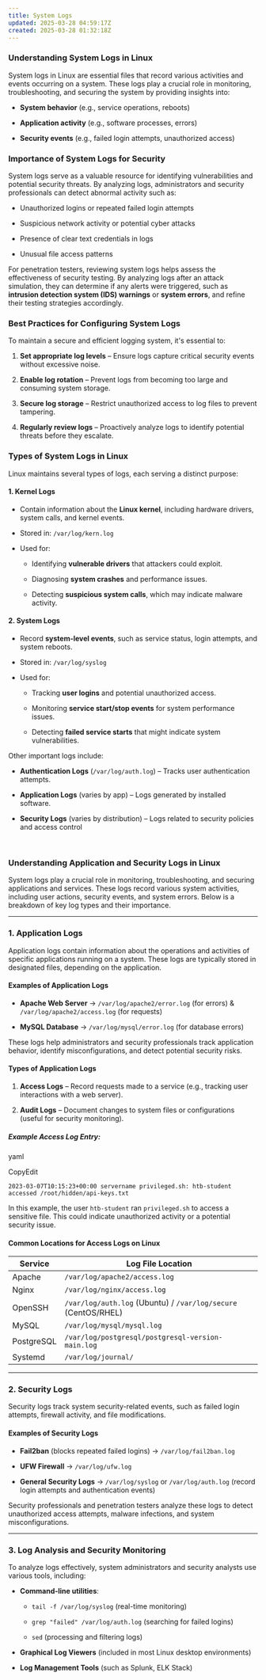 ```yaml
---
title: System Logs
updated: 2025-03-28 04:59:17Z
created: 2025-03-28 01:32:18Z
---
```


### **Understanding System Logs in Linux**

System logs in Linux are essential files that record various activities and events occurring on a system. These logs play a crucial role in monitoring, troubleshooting, and securing the system by providing insights into:

- **System behavior** (e.g., service operations, reboots)
    
- **Application activity** (e.g., software processes, errors)
    
- **Security events** (e.g., failed login attempts, unauthorized access)
    

### **Importance of System Logs for Security**

System logs serve as a valuable resource for identifying vulnerabilities and potential security threats. By analyzing logs, administrators and security professionals can detect abnormal activity such as:

- Unauthorized logins or repeated failed login attempts
    
- Suspicious network activity or potential cyber attacks
    
- Presence of clear text credentials in logs
    
- Unusual file access patterns
    

For penetration testers, reviewing system logs helps assess the effectiveness of security testing. By analyzing logs after an attack simulation, they can determine if any alerts were triggered, such as **intrusion detection system (IDS) warnings** or **system errors**, and refine their testing strategies accordingly.

### **Best Practices for Configuring System Logs**

To maintain a secure and efficient logging system, it's essential to:

1.  **Set appropriate log levels** – Ensure logs capture critical security events without excessive noise.
    
2.  **Enable log rotation** – Prevent logs from becoming too large and consuming system storage.
    
3.  **Secure log storage** – Restrict unauthorized access to log files to prevent tampering.
    
4.  **Regularly review logs** – Proactively analyze logs to identify potential threats before they escalate.
    

### **Types of System Logs in Linux**

Linux maintains several types of logs, each serving a distinct purpose:

#### **1\. Kernel Logs**

- Contain information about the **Linux kernel**, including hardware drivers, system calls, and kernel events.
    
- Stored in: `/var/log/kern.log`
    
- Used for:
    
    - Identifying **vulnerable drivers** that attackers could exploit.
        
    - Diagnosing **system crashes** and performance issues.
        
    - Detecting **suspicious system calls**, which may indicate malware activity.
        

#### **2\. System Logs**

- Record **system-level events**, such as service status, login attempts, and system reboots.
    
- Stored in: `/var/log/syslog`
    
- Used for:
    
    - Tracking **user logins** and potential unauthorized access.
        
    - Monitoring **service start/stop events** for system performance issues.
        
    - Detecting **failed service starts** that might indicate system vulnerabilities.
        

Other important logs include:

- **Authentication Logs** (`/var/log/auth.log`) – Tracks user authentication attempts.
    
- **Application Logs** (varies by app) – Logs generated by installed software.
    
- **Security Logs** (varies by distribution) – Logs related to security policies and access control
    

&nbsp;

### **Understanding Application and Security Logs in Linux**

System logs play a crucial role in monitoring, troubleshooting, and securing applications and services. These logs record various system activities, including user actions, security events, and system errors. Below is a breakdown of key log types and their importance.

* * *

### **1\. Application Logs**

Application logs contain information about the operations and activities of specific applications running on a system. These logs are typically stored in designated files, depending on the application.

#### **Examples of Application Logs**

- **Apache Web Server** → `/var/log/apache2/error.log` (for errors) & `/var/log/apache2/access.log` (for requests)
    
- **MySQL Database** → `/var/log/mysql/error.log` (for database errors)
    

These logs help administrators and security professionals track application behavior, identify misconfigurations, and detect potential security risks.

#### **Types of Application Logs**

1.  **Access Logs** – Record requests made to a service (e.g., tracking user interactions with a web server).
    
2.  **Audit Logs** – Document changes to system files or configurations (useful for security monitoring).
    

##### **Example Access Log Entry:**

yaml

CopyEdit

`2023-03-07T10:15:23+00:00 servername privileged.sh: htb-student accessed /root/hidden/api-keys.txt`

In this example, the user `htb-student` ran `privileged.sh` to access a sensitive file. This could indicate unauthorized activity or a potential security issue.

#### **Common Locations for Access Logs on Linux**

| **Service** | **Log File Location** |
| --- | --- |
| Apache | `/var/log/apache2/access.log` |
| Nginx | `/var/log/nginx/access.log` |
| OpenSSH | `/var/log/auth.log` (Ubuntu) / `/var/log/secure` (CentOS/RHEL) |
| MySQL | `/var/log/mysql/mysql.log` |
| PostgreSQL | `/var/log/postgresql/postgresql-version-main.log` |
| Systemd | `/var/log/journal/` |

* * *

### **2\. Security Logs**

Security logs track system security-related events, such as failed login attempts, firewall activity, and file modifications.

#### **Examples of Security Logs**

- **Fail2ban** (blocks repeated failed logins) → `/var/log/fail2ban.log`
    
- **UFW Firewall** → `/var/log/ufw.log`
    
- **General Security Logs** → `/var/log/syslog` or `/var/log/auth.log` (record login attempts and authentication events)
    

Security professionals and penetration testers analyze these logs to detect unauthorized access attempts, malware infections, and system misconfigurations.

* * *

### **3\. Log Analysis and Security Monitoring**

To analyze logs effectively, system administrators and security analysts use various tools, including:

- **Command-line utilities**:
    
    - `tail -f /var/log/syslog` (real-time monitoring)
        
    - `grep "failed" /var/log/auth.log` (searching for failed logins)
        
    - `sed` (processing and filtering logs)
        
- **Graphical Log Viewers** (included in most Linux desktop environments)
    
- **Log Management Tools** (such as Splunk, ELK Stack)